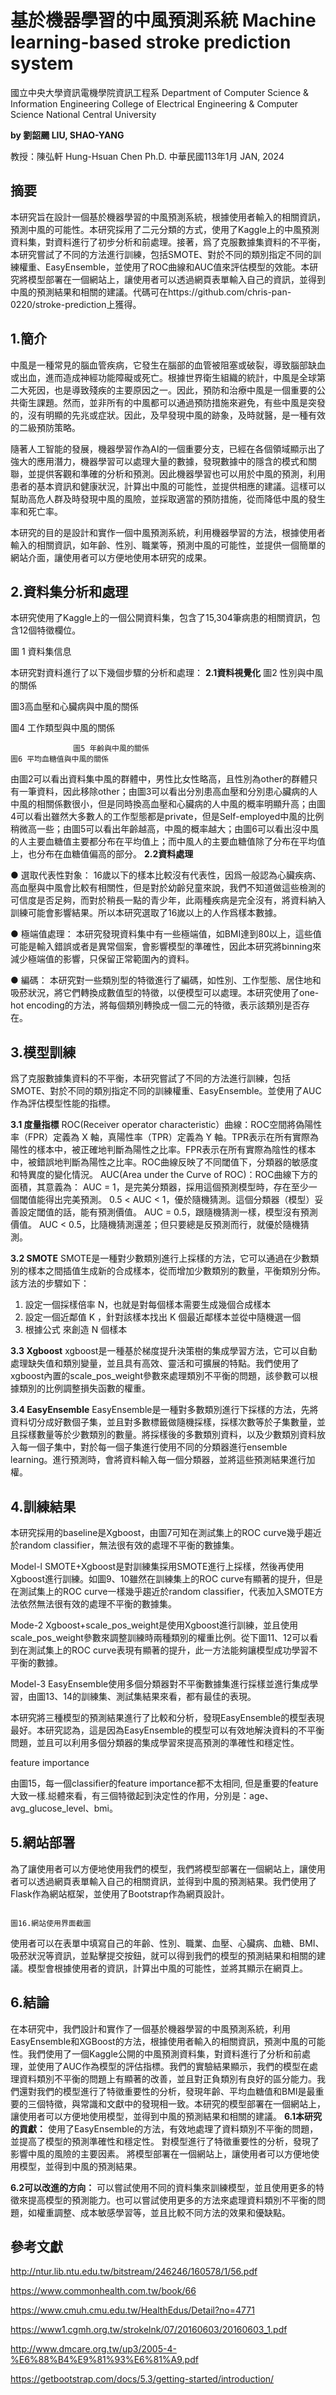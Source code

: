 基於機器學習的中風預測系統
Machine learning-based stroke prediction system
===

國立中央大學資訊電機學院資訊工程系
Department of Computer Science & Information Engineering
College of Electrical Engineering & Computer Science
National Central University

**by 劉韶颺  LIU, SHAO-YANG**            

教授：陳弘軒
 Hung-Hsuan Chen  Ph.D.
中華民國113年1月                                                              JAN, 2024



摘要
---

本研究旨在設計一個基於機器學習的中風預測系統，根據使用者輸入的相關資訊，預測中風的可能性。本研究採用了二元分類的方式，使用了Kaggle上的中風預測資料集，對資料進行了初步分析和前處理。接著，爲了克服數據集資料的不平衡，本研究嘗試了不同的方法進行訓練，包括SMOTE、對於不同的類別指定不同的訓練權重、EasyEnsemble，並使用了ROC曲線和AUC值來評估模型的效能。本研究將模型部署在一個網站上，讓使用者可以透過網頁表單輸入自己的資訊，並得到中風的預測結果和相關的建議。代碼可在https://github.com/chris-pan-0220/stroke-prediction上獲得。


1.簡介
---

中風是一種常見的腦血管疾病，它發生在腦部的血管被阻塞或破裂，導致腦部缺血或出血，進而造成神經功能障礙或死亡。根據世界衛生組織的統計，中風是全球第二大死因，也是導致殘疾的主要原因之一。因此，預防和治療中風是一個重要的公共衛生課題。然而，並非所有的中風都可以通過預防措施來避免，有些中風是突發的，沒有明顯的先兆或症狀。因此，及早發現中風的跡象，及時就醫，是一種有效的二級預防策略。

隨著人工智能的發展，機器學習作為AI的一個重要分支，已經在各個領域顯示出了強大的應用潛力，機器學習可以處理大量的數據，發現數據中的隱含的模式和關聯，並提供客觀和準確的分析和預測。因此機器學習也可以用於中風的預測，利用患者的基本資訊和健康狀況，計算出中風的可能性，並提供相應的建議。這樣可以幫助高危人群及時發現中風的風險，並採取適當的預防措施，從而降低中風的發生率和死亡率。

本研究的目的是設計和實作一個中風預測系統，利用機器學習的方法，根據使用者輸入的相關資訊，如年齡、性別、職業等，預測中風的可能性，並提供一個簡單的網站介面，讓使用者可以方便地使用本研究的成果。

2.資料集分析和處理
---

本研究使用了Kaggle上的一個公開資料集，包含了15,304筆病患的相關資訊，包含12個特徵欄位。
  
圖 1 資料集信息

本研究對資料進行了以下幾個步驟的分析和處理：
**2.1資料視覺化** 
圖2 性別與中風的關係
 
圖3高血壓和心臟病與中風的關係
  
圖4 工作類型與中風的關係
 
  
                  圖5 年齡與中風的關係                                                            圖6 平均血糖值與中風的關係
  
由圖2可以看出資料集中風的群體中，男性比女性略高，且性別為other的群體只有一筆資料，因此移除other；由圖3可以看出分別患高血壓和分別患心臟病的人中風的相關係數很小，但是同時換高血壓和心臟病的人中風的概率明顯升高；由圖4可以看出雖然大多數人的工作型態都是private，但是Self-employed中風的比例稍微高一些；由圖5可以看出年齡越高，中風的概率越大；由圖6可以看出沒中風的人主要血糖值主要都分布在平均值上；而中風人的主要血糖值除了分布在平均值上，也分布在血糖值偏高的部分。
**2.2資料處理**
 
●	選取代表性對象：
16歲以下的樣本比較沒有代表性，因爲一般認為心臟疾病、高血壓與中風會比較有相關性，但是對於幼齡兒童來說，我們不知道做這些檢測的可信度是否足夠，而對於稍長一點的青少年，此兩種疾病是完全沒有，將資料納入訓練可能會影響結果。所以本研究選取了16嵗以上的人作爲樣本數據。


●	極端值處理：
本研究發現資料集中有一些極端值，如BMI達到80以上，這些值可能是輸入錯誤或者是異常個案，會影響模型的準確性，因此本研究將binning來減少極端值的影響，只保留正常範圍內的資料。


●	編碼：
本研究對一些類別型的特徵進行了編碼，如性別、工作型態、居住地和吸菸狀況，將它們轉換成數值型的特徵，以便模型可以處理。本研究使用了one-hot encoding的方法，將每個類別轉換成一個二元的特徵，表示該類別是否存在。


















3.模型訓練
---
爲了克服數據集資料的不平衡，本研究嘗試了不同的方法進行訓練，包括SMOTE、對於不同的類別指定不同的訓練權重、EasyEnsemble。並使用了AUC作為評估模型性能的指標。

**3.1 度量指標**
ROC(Receiver operator characteristic）曲線：ROC空間將偽陽性率（FPR）定義為 X 軸，真陽性率（TPR）定義為 Y 軸。TPR表示在所有實際為陽性的樣本中，被正確地判斷為陽性之比率。FPR表示在所有實際為陰性的樣本中，被錯誤地判斷為陽性之比率。ROC曲線反映了不同閾值下，分類器的敏感度和特異度的變化情況。
AUC(Area under the Curve of ROC)：ROC曲線下方的面積，其意義為：
AUC = 1，是完美分類器，採用這個預測模型時，存在至少一個閾值能得出完美預測。
0.5 < AUC < 1，優於隨機猜測。這個分類器（模型）妥善設定閾值的話，能有預測價值。
AUC = 0.5，跟隨機猜測一樣，模型沒有預測價值。
AUC < 0.5，比隨機猜測還差；但只要總是反預測而行，就優於隨機猜測。
 
**3.2 SMOTE**
SMOTE是一種對少數類別進行上採樣的方法，它可以通過在少數類別的樣本之間插值生成新的合成樣本，從而增加少數類別的數量，平衡類別分佈。該方法的步驟如下：
1. 設定一個採樣倍率 N，也就是對每個樣本需要生成幾個合成樣本
2. 設定一個近鄰值 K ，針對該樣本找出 K 個最近鄰樣本並從中隨機選一個
3. 根據公式 來創造 N 個樣本





**3.3 Xgboost**
xgboost是一種基於梯度提升決策樹的集成學習方法，它可以自動處理缺失值和類別變量，並且具有高效、靈活和可擴展的特點。我們使用了xgboost內置的scale_pos_weight參數來處理類別不平衡的問題，該參數可以根據類別的比例調整損失函數的權重。

**3.4 EasyEnsemble**
EasyEnsemble是一種對多數類別進行下採樣的方法，先將資料切分成好數個子集，並且對多數標籤做隨機採樣，採樣次數等於子集數量，並且採樣數量等於少數類別的數量。將採樣後的多數類別資料，以及少數類別資料放入每一個子集中，對於每一個子集進行使用不同的分類器進行ensemble learning。進行預測時，會將資料輸入每一個分類器，並將這些預測結果進行加權。



4.訓練結果
---
本研究採用的baseline是Xgboost，由圖7可知在測試集上的ROC curve幾乎趨近於random classifier，無法很有效的處理不平衡的數據集。

Model-l SMOTE+Xgboost是對訓練集採用SMOTE進行上採樣，然後再使用Xgboost進行訓練。如圖9、10雖然在訓練集上的ROC curve有顯著的提升，但是在測試集上的ROC curve一樣幾乎趨近於random classifier，代表加入SMOTE方法依然無法很有效的處理不平衡的數據集。

Mode-2 Xgboost+scale_pos_weight是使用Xgboost進行訓練，並且使用scale_pos_weight參數來調整訓練時兩種類別的權重比例。從下圖11、12可以看到在測試集上的ROC curve表現有顯著的提升，此一方法能夠讓模型成功學習不平衡的數據。

Model-3 EasyEnsemble使用多個分類器對不平衡數據集進行採樣並進行集成學習，由圖13、14的訓練集、測試集結果來看，都有最佳的表現。


   本研究將三種模型的預測結果進行了比較和分析，發現EasyEnsemble的模型表現最好。本研究認為，這是因為EasyEnsemble的模型可以有效地解決資料的不平衡問題，並且可以利用多個分類器的集成學習來提高預測的準確性和穩定性。

feature importance
 
                                                              

由圖15，每一個classifier的feature importance都不太相同, 但是重要的feature大致一樣.縂體來看，有三個特徵起到決定性的作用，分別是：age、avg_glucose_level、bmi。

5.網站部署
---
為了讓使用者可以方便地使用我們的模型，我們將模型部署在一個網站上，讓使用者可以透過網頁表單輸入自己的相關資訊，並得到中風的預測結果。我們使用了Flask作為網站框架，並使用了Bootstrap作為網頁設計。
 
                                                                                    圖16.網站使用界面截圖
使用者可以在表單中填寫自己的年齡、性別、職業、血壓、心臟病、血糖、BMI、吸菸狀況等資訊，並點擊提交按鈕，就可以得到我們的模型的預測結果和相關的建議。模型會根據使用者的資訊，計算出中風的可能性，並將其顯示在網頁上。


6.結論
---
  在本研究中，我們設計和實作了一個基於機器學習的中風預測系統，利用EasyEnsemble和XGBoost的方法，根據使用者輸入的相關資訊，預測中風的可能性。我們使用了一個Kaggle公開的中風預測資料集，對資料進行了分析和前處理，並使用了AUC作為模型的評估指標。我們的實驗結果顯示，我們的模型在處理資料類別不平衡的問題上有顯著的改善，並且對正負類別有良好的區分能力。我們還對我們的模型進行了特徵重要性的分析，發現年齡、平均血糖值和BMI是最重要的三個特徵，與常識和文獻中的發現相一致。本研究的模型部署在一個網站上，讓使用者可以方便地使用模型，並得到中風的預測結果和相關的建議。
**6.1本研究的貢獻：**
使用了EasyEnsemble的方法，有效地處理了資料類別不平衡的問題，並提高了模型的預測準確性和穩定性。
對模型進行了特徵重要性的分析，發現了影響中風的風險的主要因素。
將模型部署在一個網站上，讓使用者可以方便地使用模型，並得到中風的預測結果。

**6.2可以改進的方向：**
可以嘗試使用不同的資料集來訓練模型，並且使用更多的特徵來提高模型的預測能力。也可以嘗試使用更多的方法來處理資料類別不平衡的問題，如權重調整、成本敏感學習等，並且比較不同方法的效果和優缺點。


參考文獻
---



http://ntur.lib.ntu.edu.tw/bitstream/246246/160578/1/56.pdf

https://www.commonhealth.com.tw/book/66

https://www.cmuh.cmu.edu.tw/HealthEdus/Detail?no=4771

https://www1.cgmh.org.tw/strokelnk/07/20160603/20160603_1.pdf

http://www.dmcare.org.tw/up3/2005-4-%E6%88%B4%E9%81%93%E6%81%A9.pdf

https://getbootstrap.com/docs/5.3/getting-started/introduction/

 

